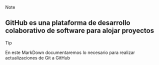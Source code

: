 
>[!NOTE]
>
>GitHub es una plataforma de desarrollo colaborativo de software para alojar proyectos
>---

>[!TIP]
>
>En este MarkDown documentaremos lo necesario para realizar actualizaciones de Git a GitHub

